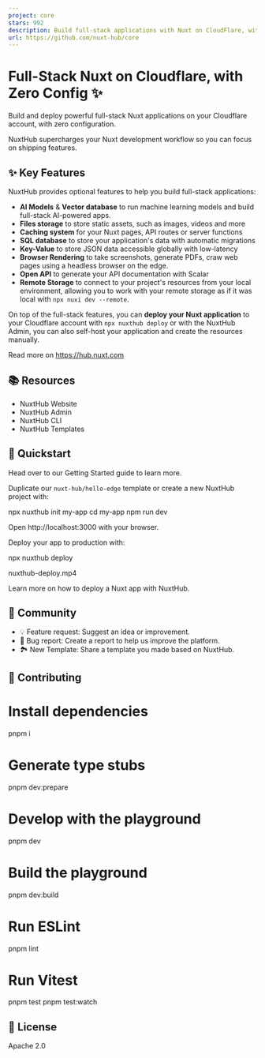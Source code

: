 ```yaml
---
project: core
stars: 992
description: Build full-stack applications with Nuxt on CloudFlare, with zero configuration.
url: https://github.com/nuxt-hub/core
---
```


Full-Stack Nuxt on Cloudflare, with Zero Config ✨
=================================================

Build and deploy powerful full-stack Nuxt applications on your Cloudflare account, with zero configuration.

NuxtHub supercharges your Nuxt development workflow so you can focus on shipping features.

✨ Key Features
--------------

NuxtHub provides optional features to help you build full-stack applications:

-   **AI Models** & **Vector database** to run machine learning models and build full-stack AI-powered apps.
-   **Files storage** to store static assets, such as images, videos and more
-   **Caching system** for your Nuxt pages, API routes or server functions
-   **SQL database** to store your application's data with automatic migrations
-   **Key-Value** to store JSON data accessible globally with low-latency
-   **Browser Rendering** to take screenshots, generate PDFs, craw web pages using a headless browser on the edge.
-   **Open API** to generate your API documentation with Scalar
-   **Remote Storage** to connect to your project's resources from your local environment, allowing you to work with your remote storage as if it was local with `npx nuxi dev --remote`.

On top of the full-stack features, you can **deploy your Nuxt application** to your Cloudflare account with `npx nuxthub deploy` or with the NuxtHub Admin, you can also self-host your application and create the resources manually.

Read more on https://hub.nuxt.com

📚 Resources
------------

-   NuxtHub Website
-   NuxtHub Admin
-   NuxtHub CLI
-   NuxtHub Templates

🚀 Quickstart
-------------

Head over to our Getting Started guide to learn more.

Duplicate our `nuxt-hub/hello-edge` template or create a new NuxtHub project with:

npx nuxthub init my-app
cd my-app
npm run dev

Open http://localhost:3000 with your browser.

Deploy your app to production with:

npx nuxthub deploy

nuxthub-deploy.mp4

Learn more on how to deploy a Nuxt app with NuxtHub.

🤝 Community
------------

-   💡 Feature request: Suggest an idea or improvement.
-   🐞 Bug report: Create a report to help us improve the platform.
-   🏞️ New Template: Share a template you made based on NuxtHub.

💚 Contributing
---------------

# Install dependencies
pnpm i

# Generate type stubs
pnpm dev:prepare

# Develop with the playground
pnpm dev

# Build the playground
pnpm dev:build

# Run ESLint
pnpm lint

# Run Vitest
pnpm test
pnpm test:watch

📄 License
----------

Apache 2.0
